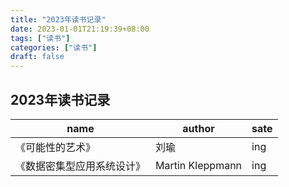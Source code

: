 ```yaml
---
title: "2023年读书记录"
date: 2023-01-01T21:19:39+08:00
tags: ["读书"]
categories: ["读书"]
draft: false
---
```


## 2023年读书记录

| name  | author  | sate
| ---   |  ---    | ---
|  《可能性的艺术》    | 刘瑜        | ing
|  《数据密集型应用系统设计》    | Martin Kleppmann        | ing
